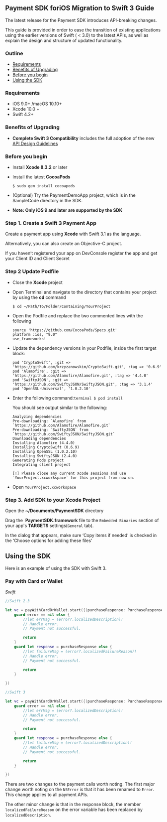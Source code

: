## Payment SDK for ​iOS Migration to Swift 3 Guide

The latest release for the Payment SDK introduces API-breaking changes.

This guide is provided in order to ease the transition of existing applications using the earlier versions of Swift ( < 3.0) to the latest APIs, as well as explain the design and structure of updated functionality.

### Outline
- [Requirements](#Requirements)
- [Benefits of Upgrading](#Benefits)
- [Before you begin](#BeforeYouBegin)
- [Using the SDK](#UsingSDK)


### <a id='Requirements'></a>Requirements
* iOS 9.0+ /macOS 10.10+
* Xcode 10.0 +
* Swift 4.2+

### <a id='Benefits'></a>Benefits of Upgrading
* **Complete Swift 3 Compatibility** includes the full adoption of the new <a href = "https://swift.org/documentation/api-design-guidelines/">API Design Guidelines</a>

### <a id='BeforeYouBegin'></a>Before you begin


* Install **Xcode 8.3.2** or later

* Install the latest **CocoaPods**

  ```terminal
  $ sudo gem install cocoapods
  ```

* (Optional) Try the PaymentDemoApp project, which is in the SampleCode directory in the SDK.
* **Note: Only iOS 9 and later are supported by the SDK**

### Step 1. Create a Swift 3 Payment App

Create a payment app using **Xcode** with Swift 3.1 as the language.

Alternatively, you can also create an Objective-C project.

If you haven’t registered your app on DevConsole register the app and get your Client ID and Client Secret


### Step 2 Update Podfile

* Close the **Xcode** project

* Open Terminal and navigate to the directory that contains your project by using the **cd** command

  ```terminal
  $ cd ~/Path/To/Folder/Containing/YourProject
  ```


* Open the Podfile and replace the two commented lines with the following

	```
	source 'https://github.com/CocoaPods/Specs.git'
	platform :ios, "9.0"
	use_frameworks!
	```

* Update the dependency versions in your Podfile, inside the first target block:

	```
	pod 'CryptoSwift', :git => 'https://github.com/krzyzanowskim/CryptoSwift.git', :tag => '0.6.9'
	pod 'Alamofire', :git => 'https://github.com/Alamofire/Alamofire.git', :tag => '4.4.0'
	pod 'SwiftyJSON', :git => 'https://github.com/SwiftyJSON/SwiftyJSON.git', :tag => '3.1.4'
	pod 'OpenSSL-Universal', '1.0.2.10'
	```

* Enter the following command:
	​```terminal
	$ pod install
	​```

	You should see output similar to the following:

	```
	Analyzing dependencies
	Pre-downloading: `Alamofire` from `https://github.com/Alamofire/Alamofire.git`
	Pre-downloading: `SwiftyJSON` from `https://github.com/SwiftyJSON/SwiftyJSON.git`
	Downloading dependencies
	Installing Alamofire (4.4.0)
	Installing CryptoSwift (0.6.9)
	Installing OpenSSL (1.0.2.10)
	Installing SwiftyJSON (2.4.0)
	Generating Pods project
	Integrating client project

	[!] Please close any current Xcode sessions and use `YourProject.xcworkspace` for this project from now on.
	```

* Open `YourProject.xcworkspace`

### Step 3. Add SDK to your Xcode Project

Open the **~/Documents/PaymentSDK** directory

Drag the ​ **PaymentSDK.framework** file to the ``Embedded Binaries`` section of your app's **TARGETS** settings(`General` tab).

In the dialog that appears, make sure ‘Copy items if needed’ is checked in the ‘Choose options for adding these files’

## <a id='UsingSDK'></a>Using the SDK
Here is an example of using the SDK with Swift 3.

### <a id='PayWithCardOrWalletWithUi'></a>Pay with Card or Wallet


*Swift*

```swift
//Swift 2.3

let vc = payWithCardOrWallet.start({(purchaseResponse: PurchaseResponse?, error: NSError?) in
    guard error == nil else {
        //let errMsg = (error?.localizedDescription)!
        // Handle error.
        // Payment not successful.

        return
    }
    guard let response = purchaseResponse else {
        //let failureMsg = (error?.localizedFailureReason)!
        // Handle error.
        // Payment not successful.

        return
    }

})

//Swift 3

let vc = payWithCardOrWallet.start({(purchaseResponse: PurchaseResponse?, error: Error?) in
    guard error == nil else {
        //let errMsg = (error?.localizedDescription)!
        // Handle error.
        // Payment not successful.

        return
    }
    guard let response = purchaseResponse else {
        //let failureMsg = (error?.localizedDescription)!
        // Handle error.
        // Payment not successful.

        return
    }

})
```

There are two changes to the payment calls worth noting. The first major change worth noting on the ``NSError`` is that it has been renamed to ``Error``. This change applies to all payment APIs.

The other minor change is that in the response block, the member ``localizedFailureReason`` on the error variable has been replaced by ``localizedDescription``.